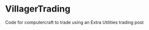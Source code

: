 VillagerTrading
===============

Code for computercraft to trade using an Extra Utilities trading post

